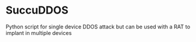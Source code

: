 # SuccuDDOS
Python script for single device DDOS attack but can be used with a RAT to implant in multiple devices

